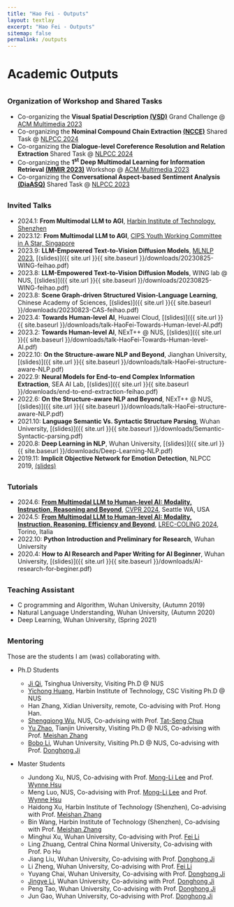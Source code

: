 ```yaml
---
title: "Hao Fei - Outputs"
layout: textlay
excerpt: "Hao Fei - Outputs"
sitemap: false
permalink: /outputs
---
```


# Academic Outputs

<div style="margin-top: 35px"></div>


### Organization of Workshop and Shared Tasks

- Co-organizing the **Visual Spatial Description [(VSD)](https://lllogen.github.io/vsd-challenge.github.io/)** Grand Challenge @ [ACM Multimedia 2023](https://www.acmmm2023.org/) 
- Co-organizing the **Nominal Compound Chain Extraction [(NCCE)](https://ncce-site.pages.dev/)** Shared Task @ [NLPCC 2024](http://tcci.ccf.org.cn/conference/2024/cfpt.php)
- Co-organizing the **Dialogue-level Coreference Resolution and Relation Extraction** Shared Task @ [NLPCC 2024](http://tcci.ccf.org.cn/conference/2024/cfpt.php)
- Co-organizing the **1<sup>st</sup> Deep Multimodal Learning for Information Retrieval [(MMIR 2023)](https://videorelation.nextcenter.org/MMIR23/)** Workshop @ [ACM Multimedia 2023](https://www.acmmm2023.org/) 
- Co-organizing the **Conversational Aspect-based Sentiment Analysis [(DiaASQ)](https://conasq.pages.dev/)** Shared Task @ [NLPCC 2023](http://tcci.ccf.org.cn/conference/2023/cfpt.php)






<div style="margin-top: 30px"></div>


### Invited Talks 



- 2024.1: **From Multimodal LLM to AGI**, [Harbin Institute of Technology, Shenzhen](#)
- 2023.12: **From Multimodal LLM to AGI**, [CIPS Youth Working Committee in A Star, Singapore](https://mp.weixin.qq.com/s/LeJwkE_sk29twigo1wxkMw)
- 2023.9: **LLM-Empowered Text-to-Vision Diffusion Models**, [MLNLP 2023](http://mlnlp.world/mlnlp2023/), [(slides)]({{ site.url }}{{ site.baseurl }}/downloads/20230825-WING-feihao.pdf)
- 2023.8: **LLM-Empowered Text-to-Vision Diffusion Models**, WING lab @ NUS, [(slides)]({{ site.url }}{{ site.baseurl }}/downloads/20230825-WING-feihao.pdf)
- 2023.8: **Scene Graph-driven Structured Vision-Language Learning**, Chinese Academy of Sciences, [(slides)]({{ site.url }}{{ site.baseurl }}/downloads/20230823-CAS-feihao.pdf)
- 2023.4: **Towards Human-level AI**, Huawei Cloud, [(slides)]({{ site.url }}{{ site.baseurl }}/downloads/talk-HaoFei-Towards-Human-level-AI.pdf)
- 2023.2: **Towards Human-level AI**, NExT++ @ NUS, [(slides)]({{ site.url }}{{ site.baseurl }}/downloads/talk-HaoFei-Towards-Human-level-AI.pdf)
- 2022.10: **On the Structure-aware NLP and Beyond**, Jianghan University, [(slides)]({{ site.url }}{{ site.baseurl }}/downloads/talk-HaoFei-structure-aware-NLP.pdf)
- 2022.9: **Neural Models for End-to-end Complex Information Extraction**, SEA AI Lab, [(slides)]({{ site.url }}{{ site.baseurl }}/downloads/end-to-end-extraction-feihao.pdf)
- 2022.6: **On the Structure-aware NLP and Beyond**, NExT++ @ NUS, [(slides)]({{ site.url }}{{ site.baseurl }}/downloads/talk-HaoFei-structure-aware-NLP.pdf)
- 2021.10: **Language Semantic Vs. Syntactic Structure Parsing**, Wuhan University, [(slides)]({{ site.url }}{{ site.baseurl }}/downloads/Semantic-Syntactic-parsing.pdf)
- 2020.8: **Deep Learning in NLP**, Wuhan University, [(slides)]({{ site.url }}{{ site.baseurl }}/downloads/Deep-Learning-NLP.pdf)
- 2019.11: **Implicit Objective Network for Emotion Detection**, NLPCC 2019,  [(slides)](#)




<div style="margin-top: 30px"></div>

### Tutorials

- 2024.6: [**From Multimodal LLM to Human-level AI: Modality, Instruction, Reasoning and Beyond**](https://mllm2024.github.io/CVPR2024), [CVPR 2024](https://cvpr.thecvf.com/), Seattle WA, USA
- 2024.5: [**From Multimodal LLM to Human-level AI: Modality, Instruction, Reasoning, Efficiency and Beyond**](https://mllm2024.github.io/COLING2024), [LREC-COLING 2024](https://lrec-coling-2024.org/), Torino, Italia
- 2022.10: **Python Introduction and Preliminary for Research**, Wuhan University
- 2020.4: **How to AI Research and Paper Writing for AI Beginner**, Wuhan University, [(slides)]({{ site.url }}{{ site.baseurl }}/downloads/AI-research-for-beginer.pdf)

 





<div style="margin-top: 30px"></div>


### Teaching Assistant

- C programming and Algorithm, Wuhan University, (Autumn 2019)
- Natural Language Understanding, Wuhan University, (Autumn 2020)
- Deep Learning, Wuhan University, (Spring 2021)





<div style="margin-top: 30px"></div>


### Mentoring

Those are the students I am (was) collaborating with.

- Ph.D Students
    - [Ji Qi](https://qijimrc.github.io/), Tsinghua University, Visiting Ph.D @ NUS
    - [Yichong Huang](https://ychuang.netlify.app/), Harbin Institute of Technology, CSC Visiting Ph.D @ NUS
    - Han Zhang, Xidian University, remote, Co-advising with Prof. Hong Han.
    - [Shengqiong Wu](https://chocowu.github.io/), NUS, Co-advising with Prof. [Tat-Seng Chua](https://www.chuatatseng.com/)
    - [Yu Zhao](https://github.com/zhaoyucs), Tianjin University, Visiting Ph.D @ NUS, Co-advising with Prof. [Meishan Zhang](https://zhangmeishan.github.io/)
    - [Bobo Li](https://github.com/unikcc), Wuhan University, Visiting Ph.D @ NUS, Co-advising with Prof. [Donghong Ji](https://scholar.google.com/citations?user=2Q-7u3AAAAAJ)


- Master Students
  - Jundong Xu, NUS, Co-advising with Prof. [Mong-Li Lee](https://www.comp.nus.edu.sg/~leeml/) and Prof. [Wynne Hsu](https://www.comp.nus.edu.sg/~whsu/)
  - Meng Luo, NUS, Co-advising with Prof. [Mong-Li Lee](https://www.comp.nus.edu.sg/~leeml/) and Prof. [Wynne Hsu](https://www.comp.nus.edu.sg/~whsu/)
  - Haidong Xu, Harbin Institute of Technology (Shenzhen), Co-advising with Prof. [Meishan Zhang](https://zhangmeishan.github.io/)
  - Bin Wang, Harbin Institute of Technology (Shenzhen), Co-advising with Prof. [Meishan Zhang](https://zhangmeishan.github.io/)
  - Minghui Xu, Wuhan University, Co-advising with Prof. [Fei Li](https://scholar.google.com/citations?user=AoMmysMAAAAJ)
  - Ling Zhuang, Central China Normal University, Co-advising with Prof. Po Hu
  - Jiang Liu, Wuhan University, Co-advising with Prof. [Donghong Ji](https://scholar.google.com/citations?user=2Q-7u3AAAAAJ)
  - Li Zheng, Wuhan University, Co-advising with Prof. [Fei Li](https://scholar.google.com/citations?user=AoMmysMAAAAJ)
  - Yuyang Chai, Wuhan University, Co-advising with Prof. [Donghong Ji](https://scholar.google.com/citations?user=2Q-7u3AAAAAJ)
  - [Jingye Li](https://ljynlp.github.io/), Wuhan University, Co-advising with Prof. [Donghong Ji](https://scholar.google.com/citations?user=2Q-7u3AAAAAJ)
  - Peng Tao, Wuhan University, Co-advising with Prof. [Donghong Ji](https://scholar.google.com/citations?user=2Q-7u3AAAAAJ)
  - Jun Gao, Wuhan University, Co-advising with Prof. [Donghong Ji](https://scholar.google.com/citations?user=2Q-7u3AAAAAJ)



